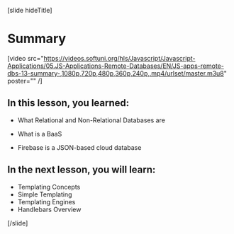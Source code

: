 [slide hideTitle]
# Summary

[video src="https://videos.softuni.org/hls/Javascript/Javascript-Applications/05.JS-Applications-Remote-Databases/EN/JS-apps-remote-dbs-13-summary-,1080p,720p,480p,360p,240p,.mp4/urlset/master.m3u8" poster="" /]

## In this lesson, you learned:

- What Relational and Non-Relational Databases are

- What is a BaaS

- Firebase is a JSON-based cloud database


## In the next lesson, you will learn:

- Templating Concepts
- Simple Templating
- Templating Engines
- Handlebars Overview

[/slide]
